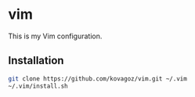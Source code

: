 vim
===

This is my Vim configuration.

## Installation

```bash
git clone https://github.com/kovagoz/vim.git ~/.vim
~/.vim/install.sh
```

